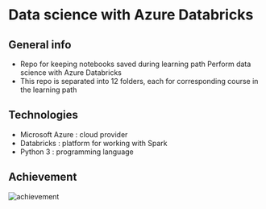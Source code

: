 # Data science with Azure Databricks

## General info
- Repo for keeping notebooks saved during learning path Perform data science with Azure Databricks
- This repo is separated into 12 folders, each for corresponding course in the learning path

## Technologies
- Microsoft Azure : cloud provider
- Databricks : platform for working with Spark
- Python 3 : programming language

## Achievement
![achievement](https://user-images.githubusercontent.com/57994731/157455605-e1b2617e-c24d-4fe7-be02-d46bd6c1b78d.png)



